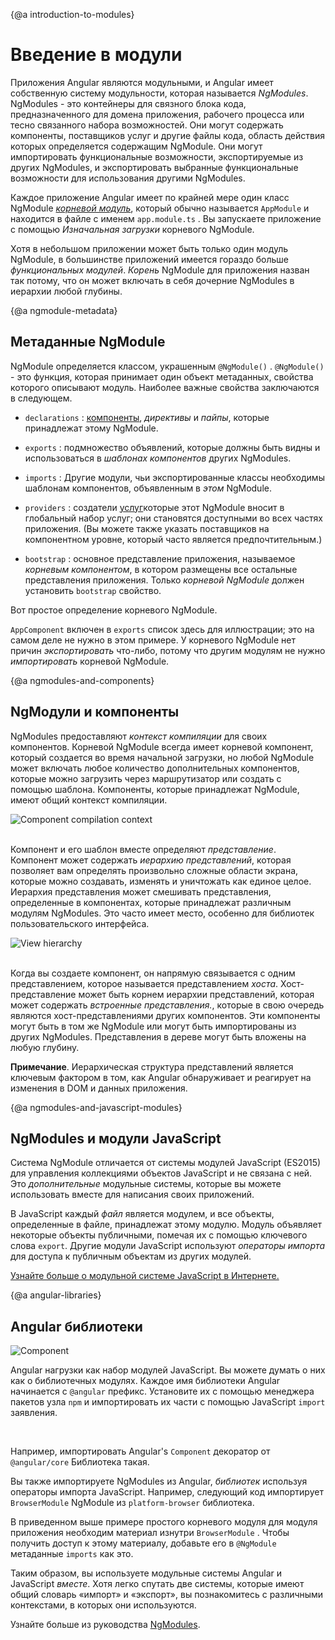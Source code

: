 {@a introduction-to-modules}
# Введение в модули

Приложения Angular являются модульными, и Angular имеет собственную систему модульности, которая называется *NgModules*.
NgModules - это контейнеры для связного блока кода, предназначенного для домена приложения, рабочего процесса или тесно связанного набора возможностей. Они могут содержать компоненты, поставщиков услуг и другие файлы кода, область действия которых определяется содержащим NgModule. Они могут импортировать функциональные возможности, экспортируемые из других NgModules, и экспортировать выбранные функциональные возможности для использования другими NgModules.

Каждое приложение Angular имеет по крайней мере один класс NgModule [*корневой модуль*](guide/bootstrapping), который обычно называется `AppModule` и находится в файле с именем `app.module.ts` . Вы запускаете приложение с помощью *Изначальная загрузки* корневого NgModule.

Хотя в небольшом приложении может быть только один модуль NgModule, в большинстве приложений имеется гораздо больше *функциональных модулей*. *Корень* NgModule для приложения назван так потому, что он может включать в себя дочерние NgModules в иерархии любой глубины.

{@a ngmodule-metadata}
## Метаданные NgModule

NgModule определяется классом, украшенным `@NgModule()` . `@NgModule()` - это функция, которая принимает один объект метаданных, свойства которого описывают модуль. Наиболее важные свойства заключаются в следующем.

* `declarations` : [компоненты](guide/architecture-components), *директивы* и *пайпы*, которые принадлежат этому NgModule.

* `exports` : подмножество объявлений, которые должны быть видны и использоваться в *шаблонах компонентов* других NgModules.

* `imports` : Другие модули, чьи экспортированные классы необходимы шаблонам компонентов, объявленным в *этом* NgModule.

* `providers` : создатели [услуг](guide/architecture-services)которые этот NgModule вносит в глобальный набор услуг; они становятся доступными во всех частях приложения. (Вы можете также указать поставщиков на компонентном уровне, который часто является предпочтительным.)

* `bootstrap` : основное представление приложения, называемое *корневым компонентом*, в котором размещены все остальные представления приложения. Только *корневой NgModule* должен установить `bootstrap` свойство.

Вот простое определение корневого NgModule.

<code-example path="architecture/src/app/mini-app.ts" region="module" header="src/app/app.module.ts"></code-example>

<div class="alert is-helpful">

   `AppComponent` включен в `exports` список здесь для иллюстрации; это на самом деле не нужно в этом примере. У корневого NgModule нет причин *экспортировать* что-либо, потому что другим модулям не нужно *импортировать* корневой NgModule.

</div>

{@a ngmodules-and-components}
## NgМодули и компоненты

NgModules предоставляют *контекст компиляции* для своих компонентов. Корневой NgModule всегда имеет корневой компонент, который создается во время начальной загрузки, но любой NgModule может включать любое количество дополнительных компонентов, которые можно загрузить через маршрутизатор или создать с помощью шаблона. Компоненты, которые принадлежат NgModule, имеют общий контекст компиляции.

<div class="lightbox">
  <img src="generated/images/guide/architecture/compilation-context.png" alt="Component compilation context" class="left">
</div>

<br class="clear">

Компонент и его шаблон вместе определяют *представление*. Компонент может содержать *иерархию представлений*, которая позволяет вам определять произвольно сложные области экрана, которые можно создавать, изменять и уничтожать как единое целое. Иерархия представления может смешивать представления, определенные в компонентах, которые принадлежат различным модулям NgModules. Это часто имеет место, особенно для библиотек пользовательского интерфейса.

<div class="lightbox">
  <img src="generated/images/guide/architecture/view-hierarchy.png" alt="View hierarchy" class="left">
</div>

<br class="clear">

Когда вы создаете компонент, он напрямую связывается с одним представлением, которое называется представлением *хоста*. Хост-представление может быть корнем иерархии представлений, которая может содержать *встроенные представления.*, которые в свою очередь являются хост-представлениями других компонентов. Эти компоненты могут быть в том же NgModule или могут быть импортированы из других NgModules. Представления в дереве могут быть вложены на любую глубину.

<div class="alert is-helpful">

**Примечание**. Иерархическая структура представлений является ключевым фактором в том, как Angular обнаруживает и реагирует на изменения в DOM и данных приложения.

</div>

{@a ngmodules-and-javascript-modules}
## NgModules и модули JavaScript

Система NgModule отличается от системы модулей JavaScript (ES2015) для управления коллекциями объектов JavaScript и не связана с ней. Это *дополнительные* модульные системы, которые вы можете использовать вместе для написания своих приложений.

В JavaScript каждый *файл* является модулем, и все объекты, определенные в файле, принадлежат этому модулю.
Модуль объявляет некоторые объекты публичными, помечая их с помощью ключевого слова `export`.
Другие модули JavaScript используют *операторы импорта* для доступа к публичным объектам из других модулей.

<code-example path="architecture/src/app/app.module.ts" region="imports"></code-example>

<code-example path="architecture/src/app/app.module.ts" region="export"></code-example>

<div class="alert is-helpful">
  <a href="http://exploringjs.com/es6/ch_modules.html">Узнайте больше о модульной системе JavaScript в Интернете. </a>
</div>

{@a angular-libraries}
## Angular библиотеки

<img src="generated/images/guide/architecture/library-module.png" alt="Component" class="left">

Angular нагрузки как набор модулей JavaScript. Вы можете думать о них как о библиотечных модулях. Каждое имя библиотеки Angular начинается с `@angular` префикс. Установите их с помощью менеджера пакетов узла `npm` и импортировать их части с помощью JavaScript `import` заявления.

<br class="clear">

Например, импортировать Angular's `Component` декоратор от `@angular/core` Библиотека такая.

<code-example path="architecture/src/app/app.component.ts" region="import"></code-example>

Вы также импортируете NgModules из Angular, *библиотек* используя операторы импорта JavaScript.
Например, следующий код импортирует `BrowserModule` NgModule из `platform-browser` библиотека.

<code-example path="architecture/src/app/mini-app.ts" region="import-browser-module"></code-example>

В приведенном выше примере простого корневого модуля для модуля приложения необходим материал изнутри
 `BrowserModule` . Чтобы получить доступ к этому материалу, добавьте его в `@NgModule` метаданные `imports` как это.

<code-example path="architecture/src/app/mini-app.ts" region="ngmodule-imports"></code-example>

Таким образом, вы используете модульные системы Angular и JavaScript *вместе*. Хотя легко спутать две системы, которые имеют общий словарь «импорт» и «экспорт», вы познакомитесь с различными контекстами, в которых они используются.

<div class="alert is-helpful">

  Узнайте больше из руководства [NgModules](guide/ngmodules).

</div>
